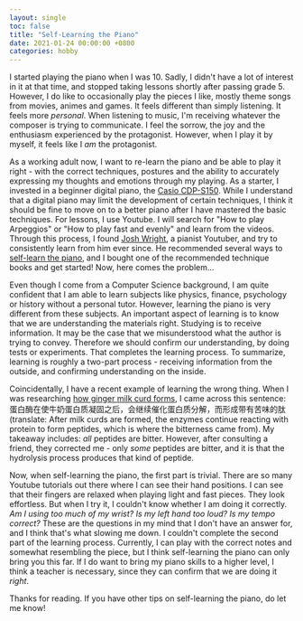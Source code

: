 ```yaml
---
layout: single
toc: false
title: "Self-Learning the Piano"
date: 2021-01-24 00:00:00 +0800
categories: hobby
---
```


I started playing the piano when I was 10. Sadly, I didn't have a lot of interest in it at that time, and stopped taking lessons shortly after passing grade 5. However, I do like to occasionally play the pieces I like, mostly theme songs from movies, animes and games. It feels different than simply listening. It feels more *personal*. When listening to music, I'm receiving whatever the composer is trying to communicate. I feel the sorrow, the joy and the enthusiasm experienced by the protagonist. However, when I play it by myself, it feels like I *am* the protagonist.

As a working adult now, I want to re-learn the piano and be able to play it right - with the correct techniques, postures and the ability to accurately expressing my thoughts and emotions through my playing. As a starter, I invested in a beginner digital piano, the [Casio CDP-S150](https://www.casio-intl.com/sg/en/emi/products/cdps150/). While I understand that a digital piano may limit the development of certain techniques, I think it should be fine to move on to a better piano after I have mastered the basic techniques. For lessons, I use Youtube. I will search for "How to play Arpeggios" or "How to play fast and evenly" and learn from the videos. Through this process, I found [Josh Wright](https://www.youtube.com/channel/UCp4DtLatjb5dBNHHYcvVXCw), a pianist Youtuber, and try to consistently learn from him ever since. He recommended several ways to [self-learn the piano](https://youtu.be/JWLMzWhOLp8), and I bought one of the recommended technique books and get started! Now, here comes the problem...

Even though I come from a Computer Science background, I am quite confident that I am able to learn subjects like physics, finance, psychology or history without a personal tutor. However, learning the piano is very different from these subjects. An important aspect of learning is to know that we are understanding the materials right. Studying is to receive information. It may be the case that we misunderstood what the author is trying to convey. Therefore we should confirm our understanding, by doing tests or experiments. That completes the learning process. To summarize, learning is roughly a two-part process - receiving information from the outside, and confirming understanding on the inside.

Coincidentally, I have a recent example of learning the wrong thing. When I was researching [how ginger milk curd forms](https://xhsien.github.io/recipe/science/the-science-behind-ginger-milk-curd/), I came across this sentence: 蛋白酶在使牛奶蛋白质凝固之后，会继续催化蛋白质分解，而形成带有苦味的肽 (translate: After milk curds are formed, the enzymes continue reacting with protein to form peptides, which is where the bitterness came from). My takeaway includes: *all* peptides are bitter. However, after consulting a friend, they corrected me - only *some* peptides are bitter, and it is that the hydrolysis process produces that kind of peptide.

Now, when self-learning the piano, the first part is trivial. There are so many Youtube tutorials out there where I can see their hand positions. I can see that their fingers are relaxed when playing light and fast pieces. They look effortless. But when I try it, I couldn't know whether I am doing it correctly. *Am I using too much of my wrist?* *Is my left hand too loud?* *Is my tempo correct?* These are the questions in my mind that I don't have an answer for, and I think that's what slowing me down. I couldn't complete the second part of the learning process. Currently, I can play with the correct notes and somewhat resembling the piece, but I think self-learning the piano can only bring you this far. If I do want to bring my piano skills to a higher level, I think a teacher is necessary, since they can confirm that we are doing it *right*.

Thanks for reading. If you have other tips on self-learning the piano, do let me know!
